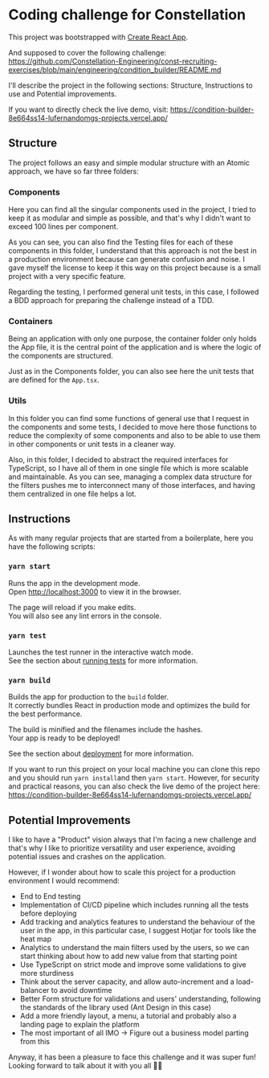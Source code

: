 # Coding challenge for Constellation 

This project was bootstrapped with [Create React App](https://github.com/facebook/create-react-app).

And supposed to cover the following challenge: https://github.com/Constellation-Engineering/const-recruiting-exercises/blob/main/engineering/condition_builder/README.md

I'll describe the project in the following sections: Structure, Instructions to use and Potential improvements. 

If you want to directly check the live demo, visit: https://condition-builder-8e664ss14-lufernandomgs-projects.vercel.app/

## Structure

The project follows an easy and simple modular structure with an Atomic approach, we have so far three folders:

### Components
Here you can find all the singular components used in the project, I tried to keep it as modular and simple as possible, and that's why I didn't want to exceed 100 lines per component.

As you can see, you can also find the Testing files for each of these components in this folder, I understand that this approach is not the best in a production environment because can generate confusion and noise. I gave myself the license to keep it this way on this project because is a small project with a very specific feature.

Regarding the testing, I performed general unit tests, in this case, I followed a BDD approach for preparing the challenge instead of a TDD.

### Containers
Being an application with only one purpose, the container folder only holds the App file, it is the central point of the application and is where the logic of the components are structured.

Just as in the Components folder, you can also see here the unit tests that are defined for the ```App.tsx```.

### Utils
In this folder you can find some functions of general use that I request in the components and some tests, I decided to move here those functions to reduce the complexity of some components and also to be able to use them in other components or unit tests in a cleaner way.

Also, in this folder, I decided to abstract the required interfaces for TypeScript, so I have all of them in one single file which is more scalable and maintainable. As you can see, managing a complex data structure for the filters pushes me to interconnect many of those interfaces, and having them centralized in one file helps a lot.

## Instructions

As with many regular projects that are started from a boilerplate, here you have the following scripts:

### `yarn start`

Runs the app in the development mode.\
Open [http://localhost:3000](http://localhost:3000) to view it in the browser.

The page will reload if you make edits.\
You will also see any lint errors in the console.

### `yarn test`

Launches the test runner in the interactive watch mode.\
See the section about [running tests](https://facebook.github.io/create-react-app/docs/running-tests) for more information.

### `yarn build`

Builds the app for production to the `build` folder.\
It correctly bundles React in production mode and optimizes the build for the best performance.

The build is minified and the filenames include the hashes.\
Your app is ready to be deployed!

See the section about [deployment](https://facebook.github.io/create-react-app/docs/deployment) for more information.

If you want to run this project on your local machine you can clone this repo and you should run ```yarn install```and then ```yarn start```. However, for security and practical reasons, you can also check the live demo of the project here: https://condition-builder-8e664ss14-lufernandomgs-projects.vercel.app/


## Potential Improvements

I like to have a "Product" vision always that I'm facing a new challenge and that's why I like to prioritize versatility and user experience, avoiding potential issues and crashes on the application.

However, if I wonder about how to scale this project for a production environment I would recommend:
- End to End testing
- Implementation of CI/CD pipeline which includes running all the tests before deploying
- Add tracking and analytics features to understand the behaviour of the user in the app, in this particular case, I suggest Hotjar for tools like the heat map
- Analytics to understand the main filters used by the users, so we can start thinking about how to add new value from that starting point
- Use TypeScript on strict mode and improve some validations to give more sturdiness
- Think about the server capacity, and allow auto-increment and a load-balancer to avoid downtime
- Better Form structure for validations and users' understanding, following the standards of the library used (Ant Design in this case)
- Add a more friendly layout, a menu, a tutorial and probably also a landing page to explain the platform
- The most important of all IMO -> Figure out a business model parting from this


Anyway, it has been a pleasure to face this challenge and it was super fun! Looking forward to talk about it with you all 🙌🏻